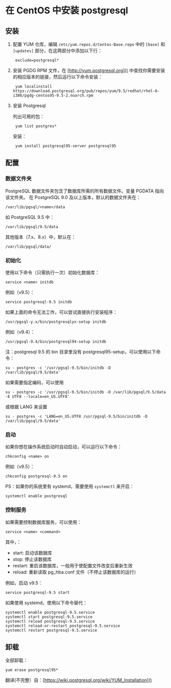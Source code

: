 # 在 CentOS 中安装 postgresql

## 安装

1. 配置 YUM 仓库，编辑 `/etc/yum.repos.d/Centos-Base.repo` 中的 `[base]` 和 `[updates]` 部分，在这两部分中添加以下行：

        exclude=postgresql*

2. 安装 PGDG RPM 文件，在 [http://yum.postgresql.org]() 中查找你需要安装的相应版本的链接，然后运行以下命令安装：

        yum localinstall https://download.postgresql.org/pub/repos/yum/9.5/redhat/rhel-6-i386/pgdg-centos95-9.5-2.noarch.rpm

3. 安装 Postgresql

   列出可用的包：

        yum list postgres*

   安装：

        yum install postgresql95-server postgresql95


## 配置

### 数据文件夹

PostgreSQL 数据文件夹包含了数据库所需的所有数据文件。变量 PGDATA 指向该文件夹。
在 PostgreSQL 9.0 及以上版本，默认的数据文件夹在：
```
/var/lib/pgsql/<name>/data
```

如 PostgreSQL 9.5 中：
```
/var/lib/pgsql/9.5/data
```

其他版本（7.x、8.x）中，默认在：
```
/var/lib/pgsql/data/
```


### 初始化

使用以下命令（只需执行一次）初始化数据库：
```shell
service <name> initdb
```

例如（v9.5）：
```shell
service postgresql-9.5 initdb
```

如果上面的命令无法工作，可以尝试直接执行安装程序：
```shell
/usr/pgsql-y.x/bin/postgresqlyx-setup initdb
```

例如（v9.4）：
```shell
/usr/pgsql-9.4/bin/postgresql94-setup initdb
```

注：postgresql 9.5 的 bin 目录里没有 postgresql95-setup，可以使用以下命令：
```shell
su - postgres -c '/usr/pgsql-9.5/bin/initdb -D /var/lib/pgsql/9.5/data'
```

如果需要指定编码，可以使用
```shell
su - postgres -c '/usr/pgsql-9.5/bin/initdb -D /var/lib/pgsql/9.5/data -E UTF8 --locale=en_US.UTF8'
```

或根据 LANG 来设置
```shell
su - postgres -c 'LANG=en_US.UTF8 /usr/pgsql-9.5/bin/initdb -D /var/lib/pgsql/9.5/data'
```

### 启动

如果你想在操作系统启动时自动启动，可以运行以下命令：
```shell
chkconfig <name> on
```

例如（v9.5）：
```
chkconfig postgresql-9.5 on
```

PS：如果你的系统里有 systemd，需要使用 `systemctl` 来开启：
```
systemctl enable postgresql
```

### 控制服务

如果需要控制数据库服务，可以使用：
```shell
service <name> <command>
```

其中，*<command>*：
* start: 启动该数据库
* stop: 停止该数据库
* restart: 重启该数据库，一般用于使配置文件改变后重新生效
* reload: 重新读取 pg_hba.conf 文件（不停止该数据库的运行）

例如，启动 v9.5：
```shell
service postgresql-9.5 start
```

如果使用 systemd，使用以下命令替代：

```shell
systemctl enable postgresql-9.5.service
systemctl start postgresql-9.5.service
systemctl reload postgresql-9.5.service
systemctl reload-or-restart postgresql-9.5.service
systemctl restart postgresql-9.5.service
```

## 卸载

全部卸载：
```shell
yum erase postgresql95*
```


翻译(不完整）自：[https://wiki.postgresql.org/wiki/YUM_Installation]()